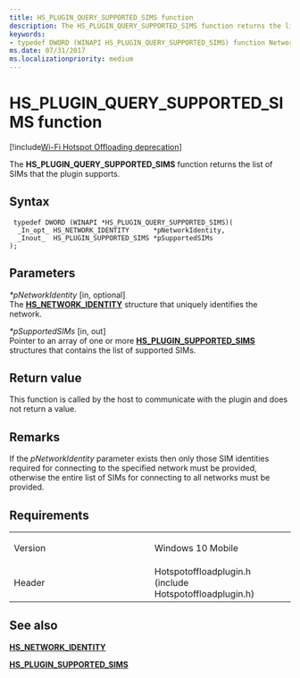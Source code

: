 ```yaml
---
title: HS_PLUGIN_QUERY_SUPPORTED_SIMS function
description: The HS_PLUGIN_QUERY_SUPPORTED_SIMS function returns the list of SIMs that the plugin supports.
keywords: 
- typedef DWORD (WINAPI HS_PLUGIN_QUERY_SUPPORTED_SIMS) function Network Drivers Starting with Windows Vista
ms.date: 07/31/2017
ms.localizationpriority: medium
---
```


# HS\_PLUGIN\_QUERY\_SUPPORTED\_SIMS function

[!include[Wi-Fi Hotspot Offloading deprecation](../includes/wi-fi-hotspot-offloading-deprecation.md)]


The **HS\_PLUGIN\_QUERY\_SUPPORTED\_SIMS** function returns the list of SIMs that the plugin supports.

Syntax
------

```ManagedCPlusPlus
 typedef DWORD (WINAPI *HS_PLUGIN_QUERY_SUPPORTED_SIMS)(
  _In_opt_ HS_NETWORK_IDENTITY      *pNetworkIdentity,
  _Inout_  HS_PLUGIN_SUPPORTED_SIMS *pSupportedSIMs
);
```

Parameters
----------

*\*pNetworkIdentity* \[in, optional\]  
The [**HS\_NETWORK\_IDENTITY**](hs-network-identity.md) structure that uniquely identifies the network.

*\*pSupportedSIMs* \[in, out\]  
Pointer to an array of one or more [**HS\_PLUGIN\_SUPPORTED\_SIMS**](hs-plugin-supported-sims.md) structures that contains the list of supported SIMs.

Return value
------------

This function is called by the host to communicate with the plugin and does not return a value.

Remarks
-------

If the *pNetworkIdentity* parameter exists then only those SIM identities required for connecting to the specified network must be provided, otherwise the entire list of SIMs for connecting to all networks must be provided.

Requirements
------------

<table>
<colgroup>
<col width="50%" />
<col width="50%" />
</colgroup>
<tbody>
<tr class="odd">
<td><p>Version</p></td>
<td><p>Windows 10 Mobile</p></td>
</tr>
<tr class="even">
<td><p>Header</p></td>
<td>Hotspotoffloadplugin.h (include Hotspotoffloadplugin.h)</td>
</tr>
</tbody>
</table>

## See also


[**HS\_NETWORK\_IDENTITY**](hs-network-identity.md)

[**HS\_PLUGIN\_SUPPORTED\_SIMS**](hs-plugin-supported-sims.md)

 

 




